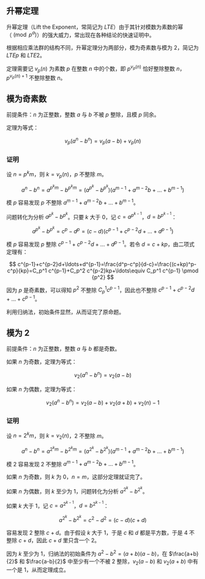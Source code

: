 ## 升幂定理

升幂定理（Lift the Exponent，常简记为 $LTE$）由于其针对模数为素数的幂（$\pmod {p^a}$）的强大威力，常出现在各种结论的快速证明中。

根据相应乘法群的结构不同，升幂定理分为两部分，模为奇素数与模为 $2$，简记为 $LTEp$ 和 $LTE2$。

定理需要记 $v_p(n)$ 为素数 $p$ 在整数 $n$ 中的个数，即 $p^{v_p(n)}$ 恰好整除整数 $n$，$p^{v_p(n)+1}$ 不整除整数 $n$。

## 模为奇素数

前提条件：$n$ 为正整数，整数 $a$ 与 $b$ 不被 $p$ 整除，且模 $p$ 同余。

定理为等式：

$$
v_p(a^n-b^n)=v_p(a-b)+v_p(n)
$$

### 证明

设 $n=p^km$，则 $k=v_p(n)$，$p$ 不整除 $m$。

$$
a^n-b^n=a^{p^km}-b^{p^km}=(a^{p^k}-b^{p^k})(a^{m-1}+a^{m-2}b+\ldots+b^{m-1})
$$

模 $p$ 容易发现 $p$ 不整除 $a^{m-1}+a^{m-2}b+\ldots+b^{m-1}$。

问题转化为分析 $a^{p^k}-b^{p^k}$。只要 $k$ 大于 $0$，记 $c=a^{p^{k-1}}$，$d=b^{p^{k-1}}$：

$$
a^{p^k}-b^{p^k}=c^p-d^p=(c-d)(c^{p-1}+c^{p-2}d+\ldots+d^{p-1})
$$

模 $p$ 容易发现 $p$ 整除 $c^{p-1}+c^{p-2}d+\ldots+d^{p-1}$。若令 $d=c+kp$，由二项式定理有：

$$
c^{p-1}+c^{p-2}d+\ldots+d^{p-1}=\frac{d^p-c^p}{d-c}=\frac{(c+kp)^p-c^p}{kp}=C_p^1 c^{p-1}+C_p^2 c^{p-2}kp+\ldots\equiv C_p^1 c^{p-1} \pmod {p^2}
$$

因为 $p$ 是奇素数，可以得知 $p^2$ 不整除 $C_p^1 c^{p-1}$，因此也不整除 $c^{p-1}+c^{p-2}d+\ldots+c^{p-1}$。

利用归纳法，初始条件显然，从而证完了原命题。

## 模为 2

前提条件：$n$ 为正整数，整数 $a$ 与 $b$ 都是奇数。

如果 $n$ 为奇数，定理为等式：

$$
v_2(a^n-b^n)=v_2(a-b)
$$

如果 $n$ 为偶数，定理为等式：

$$
v_2(a^n-b^n)=v_2(a-b)+v_2(a+b)+v_2(n)-1
$$

### 证明

设 $n=2^km$，则 $k=v_2(n)$，$2$ 不整除 $m$。

$$
a^n-b^n=a^{2^km}-b^{2^km}=(a^{2^k}-b^{2^k})(a^{m-1}+a^{m-2}b+\ldots+b^{m-1})
$$

模 $2$ 容易发现 $2$ 不整除 $a^{m-1}+a^{m-2}b+\ldots+b^{m-1}$。

如果 $n$ 为奇数，则 $k$ 为 $0$，$n=m$，这部分定理就证完了。

如果 $n$ 为偶数，则 $k$ 至少为 $1$，问题转化为分析 $a^{2^k}-b^{2^k}$。

如果 $k$ 大于 $1$，记 $c=a^{2^{k-1}}$，$d=b^{2^{k-1}}$：

$$
a^{2^k}-b^{2^k}=c^2-d^2=(c-d)(c+d)
$$

容易发现 $2$ 整除 $c+d$。由于假设 $k$ 大于 $1$，于是 $c$ 和 $d$ 都是平方数，于是 $4$ 不整除 $c+d$，因此 $c+d$ 里只含一个 $2$。

因为 $k$ 至少为 $1$，归纳法的初始条件为 $a^2-b^2=(a+b)(a-b)$，在 $\frac{a+b}{2}$ 和 $\frac{a-b}{2}$ 中至少有一个不被 $2$ 整除，$v_2(a-b)$ 和 $v_2(a+b)$ 中有一个是 $1$，从而定理成立。
